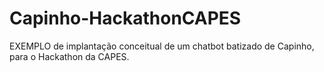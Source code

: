 # Capinho-HackathonCAPES
EXEMPLO de implantação conceitual de um chatbot batizado de Capinho, para o Hackathon da CAPES.
